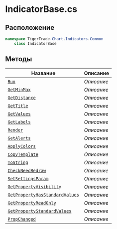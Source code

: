 
# IndicatorBase.cs
## Расположение
```csharp
namespace TigerTrade.Chart.Indicators.Common  
    class IndicatorBase
```

## Методы
| Название | Описание |
| --- | --- |
| [`Run`](./Методы/Run.md) | *Описание* |
| [`GetMinMax`](./Методы/GetMinMax.md) | *Описание* |
| [`GetDistance`](./Методы/GetDistance.md) | *Описание* |
| [`GetTitle`](./Методы/GetTitle.md) | *Описание* |
| [`GetValues`](./Методы/GetValues.md) | *Описание* |
| [`GetLabels`](./Методы/GetLabels.md) | *Описание* |
| [`Render`](./Методы/Render.md) | *Описание* |
| [`GetAlerts`](./Методы/GetAlerts.md) | *Описание* |
| [`ApplyColors`](./Методы/ApplyColors.md) | *Описание* |
| [`CopyTemplate`](./Методы/CopyTemplate.md) | *Описание* |
| [`ToString`](./Методы/ToString.md) | *Описание* |
| [`CheckNeedRedraw`](./Методы/CheckNeedRedraw.md) | *Описание* |
| [`SetSettingsParam`](./Методы/SetSettingsParam.md) | *Описание* |
| [`GetPropertyVisibility`](./Методы/GetPropertyVisibility.md) | *Описание* |
| [`GetPropertyHasStandardValues`](./Методы/GetPropertyHasStandardValues.md) | *Описание* |
| [`GetPropertyReadOnly`](./Методы/GetPropertyReadOnly.md) | *Описание* |
| [`GetPropertyStandardValues`](./Методы/GetPropertyStandardValues.md) | *Описание* |
| [`PropChanged`](./Методы/PropChanged.md) | *Описание* |
